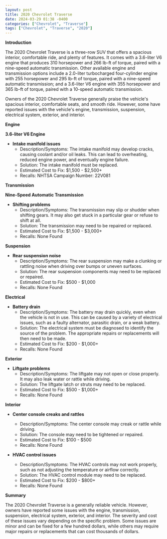 ```yaml
---
layout: post
title: 2020 Chevrolet Traverse
date: 2024-03-29 01:38 -0400
categories: ["Chevrolet", "Traverse"]
tags: ["Chevrolet", "Traverse", "2020"]
---
```

**Introduction**

The 2020 Chevrolet Traverse is a three-row SUV that offers a spacious interior, comfortable ride, and plenty of features. It comes with a 3.6-liter V6 engine that produces 310 horsepower and 266 lb-ft of torque, paired with a nine-speed automatic transmission. Other available engine and transmission options include a 2.0-liter turbocharged four-cylinder engine with 255 horsepower and 295 lb-ft of torque, paired with a nine-speed automatic transmission; and a 3.6-liter V6 engine with 355 horsepower and 365 lb-ft of torque, paired with a 10-speed automatic transmission.

Owners of the 2020 Chevrolet Traverse generally praise the vehicle's spacious interior, comfortable seats, and smooth ride. However, some have reported issues with the vehicle's engine, transmission, suspension, electrical system, exterior, and interior.

**Engine**

**3.6-liter V6 Engine**

* **Intake manifold issues**
    * Description/Symptoms: The intake manifold may develop cracks, causing coolant and/or oil leaks. This can lead to overheating, reduced engine power, and eventually engine failure.
    * Solution: The intake manifold must be replaced.
    * Estimated Cost to Fix: $1,500 - $2,500+
    * Recalls: NHTSA Campaign Number: 22V081

**Transmission**

**Nine-Speed Automatic Transmission**

* **Shifting problems**
    * Description/Symptoms: The transmission may slip or shudder when shifting gears. It may also get stuck in a particular gear or refuse to shift at all.
    * Solution: The transmission may need to be repaired or replaced.
    * Estimated Cost to Fix: $1,500 - $3,000+
    * Recalls: None Found

**Suspension**

* **Rear suspension noise**
    * Description/Symptoms: The rear suspension may make a clunking or rattling noise when driving over bumps or uneven surfaces.
    * Solution: The rear suspension components may need to be replaced or repaired.
    * Estimated Cost to Fix: $500 - $1,000
    * Recalls: None Found

**Electrical**

* **Battery drain**
    * Description/Symptoms: The battery may drain quickly, even when the vehicle is not in use. This can be caused by a variety of electrical issues, such as a faulty alternator, parasitic drain, or a weak battery.
    * Solution: The electrical system must be diagnosed to identify the source of the problem. The appropriate repairs or replacements will then need to be made.
    * Estimated Cost to Fix: $200 - $1,000+
    * Recalls: None Found

**Exterior**

* **Liftgate problems**
    * Description/Symptoms: The liftgate may not open or close properly. It may also leak water or rattle while driving.
    * Solution: The liftgate latch or struts may need to be replaced.
    * Estimated Cost to Fix: $500 - $1,000+
    * Recalls: None Found

**Interior**

* **Center console creaks and rattles**
    * Description/Symptoms: The center console may creak or rattle while driving.
    * Solution: The console may need to be tightened or repaired.
    * Estimated Cost to Fix: $100 - $500
    * Recalls: None Found

* **HVAC control issues**
    * Description/Symptoms: The HVAC controls may not work properly, such as not adjusting the temperature or airflow correctly.
    * Solution: The HVAC control module may need to be replaced.
    * Estimated Cost to Fix: $200 - $800+
    * Recalls: None Found

**Summary**

The 2020 Chevrolet Traverse is a generally reliable vehicle. However, owners have reported some issues with the engine, transmission, suspension, electrical system, exterior, and interior. The severity and cost of these issues vary depending on the specific problem. Some issues are minor and can be fixed for a few hundred dollars, while others may require major repairs or replacements that can cost thousands of dollars.
